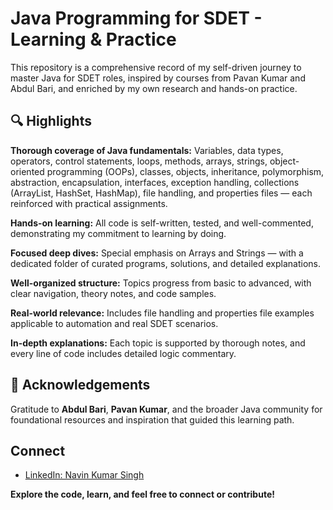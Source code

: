 # Java Programming for SDET - Learning & Practice

This repository is a comprehensive record of my self-driven journey to master Java for SDET roles, inspired by courses 
from Pavan Kumar and Abdul Bari, and enriched by my own research and hands-on practice.

## 🔍 Highlights
**Thorough coverage of Java fundamentals:**
Variables, data types, operators, control statements, loops, methods, arrays, strings, object-oriented programming (OOPs), classes, objects, inheritance, polymorphism, abstraction, encapsulation, interfaces, exception handling, collections (ArrayList, HashSet, HashMap), file handling, and properties files — each reinforced with practical assignments.

**Hands-on learning:**
All code is self-written, tested, and well-commented, demonstrating my commitment to learning by doing.

**Focused deep dives:**
Special emphasis on Arrays and Strings — with a dedicated folder of curated programs, solutions, and detailed explanations.

**Well-organized structure:**
Topics progress from basic to advanced, with clear navigation, theory notes, and code samples.

**Real-world relevance:**
Includes file handling and properties file examples applicable to automation and real SDET scenarios.

**In-depth explanations:**
Each topic is supported by thorough notes, and every line of code includes detailed logic commentary.

## 🙏 Acknowledgements
Gratitude to **Abdul Bari**, **Pavan Kumar**, and the broader Java community for foundational resources and inspiration that guided this learning path.

## Connect

- [LinkedIn: Navin Kumar Singh]((https://www.linkedin.com/in/navin-bmsce/))

**Explore the code, learn, and feel free to connect or contribute!**